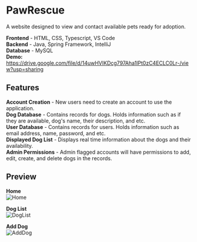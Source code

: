 # PawRescue
A website designed to view and contact available pets ready for adoption.<br />

**Frontend** - HTML, CSS, Typescript, VS Code <br />
**Backend** - Java, Spring Framework, IntelliJ <br />
**Database** - MySQL <br />
**Demo:** https://drive.google.com/file/d/14uwHVIKDcg797Aha1lPt0zC4ECLC0Lr-/view?usp=sharing <br />

## Features<br />
**Account Creation** - New users need to create an account to use the application. <br />
**Dog Database** - Contains records for dogs. Holds information such as if they are available, dog's name, their description, and etc.<br />
**User Database** - Contains records for users. Holds information such as email address, name, password, and etc.<br />
**Displayed Dog List** - Displays real time information about the dogs and their availability.<br />
**Admin Permissions** - Admin flagged accounts will have permissions to add, edit, create, and delete dogs in the records.<br />

## Preview
**Home**<br />
 ![Home](https://github.com/ElijahTam-od/PawRescue/assets/163732378/d43abbc4-a7eb-4321-acec-9c22395527a5)
<br />

**Dog List** <br />
 ![DogList](https://github.com/ElijahTam-od/PawRescue/assets/163732378/a1700e47-c27c-472e-a215-15f811856030)
<br />

**Add Dog** <br />
![AddDog](https://github.com/ElijahTam-od/PawRescue/assets/163732378/5cb4b900-3f37-4c62-811b-c19e399689bd)
<br />
